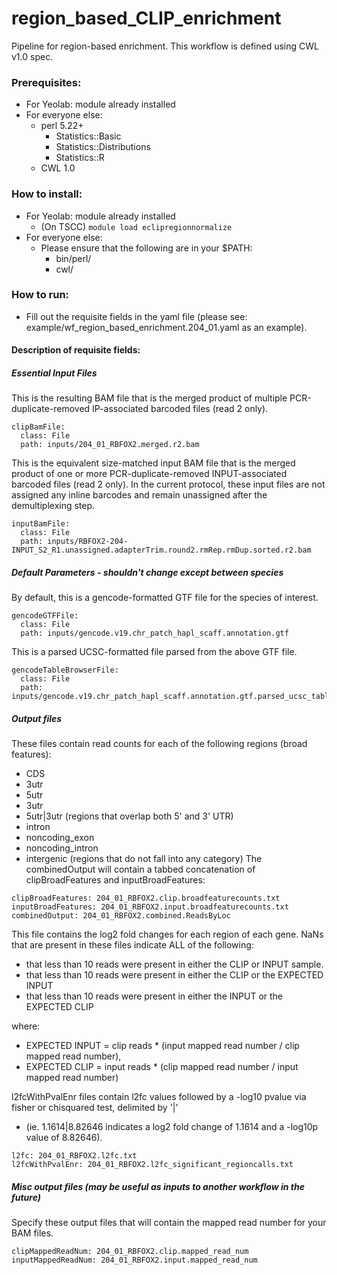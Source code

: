 # region_based_CLIP_enrichment
Pipeline for region-based enrichment. This workflow is defined using
CWL v1.0 spec.

### Prerequisites:
- For Yeolab: module already installed
- For everyone else:
    - perl 5.22+
        - Statistics::Basic
        - Statistics::Distributions
        - Statistics::R
    - CWL 1.0

### How to install:
- For Yeolab: module already installed
    - (On TSCC) ```module load eclipregionnormalize```
- For everyone else:
    - Please ensure that the following are in your $PATH:
        - bin/perl/
        - cwl/

### How to run:
- Fill out the requisite fields in the yaml file (please see: example/wf_region_based_enrichment.204_01.yaml as an example).

#### Description of requisite fields:

##### Essential Input Files
This is the resulting BAM file that is the merged product of multiple
PCR-duplicate-removed IP-associated barcoded files (read 2 only).
```
clipBamFile:
  class: File
  path: inputs/204_01_RBFOX2.merged.r2.bam
```
This is the equivalent size-matched input BAM file that is the merged product of one or more
PCR-duplicate-removed INPUT-associated barcoded files (read 2 only). In the current protocol,
these input files are not assigned any inline barcodes and remain unassigned after
the demultiplexing step.
```
inputBamFile:
  class: File
  path: inputs/RBFOX2-204-INPUT_S2_R1.unassigned.adapterTrim.round2.rmRep.rmDup.sorted.r2.bam
```

##### Default Parameters - shouldn't change except between species
By default, this is a gencode-formatted GTF file for the species of interest.
```
gencodeGTFFile:
  class: File
  path: inputs/gencode.v19.chr_patch_hapl_scaff.annotation.gtf
```
This is a parsed UCSC-formatted file parsed from the above GTF file.
```
gencodeTableBrowserFile:
  class: File
  path: inputs/gencode.v19.chr_patch_hapl_scaff.annotation.gtf.parsed_ucsc_tableformat
```

##### Output files
These files contain read counts for each of the following regions (broad features):
- CDS
- 3utr
- 5utr
- 3utr
- 5utr|3utr (regions that overlap both 5' and 3' UTR)
- intron
- noncoding_exon
- noncoding_intron
- intergenic (regions that do not fall into any category)
The combinedOutput will contain a tabbed concatenation of clipBroadFeatures and inputBroadFeatures:
```
clipBroadFeatures: 204_01_RBFOX2.clip.broadfeaturecounts.txt
inputBroadFeatures: 204_01_RBFOX2.input.broadfeaturecounts.txt
combinedOutput: 204_01_RBFOX2.combined.ReadsByLoc
```
This file contains the log2 fold changes for each region of each gene. NaNs that are
present in these files indicate ALL of the following:
- that less than 10 reads were present in either the CLIP or INPUT sample.
- that less than 10 reads were present in either the CLIP or the EXPECTED INPUT
- that less than 10 reads were present in either the INPUT or the EXPECTED CLIP

where:
- EXPECTED INPUT = clip reads * (input mapped read number / clip mapped read number),
- EXPECTED CLIP = input reads * (clip mapped read number / input mapped read number)

l2fcWithPvalEnr files contain l2fc values followed by a -log10 pvalue via fisher or chisquared test, delimited by '|'
- (ie. 1.1614|8.82646 indicates a log2 fold change of 1.1614 and a -log10p value of 8.82646).
```
l2fc: 204_01_RBFOX2.l2fc.txt
l2fcWithPvalEnr: 204_01_RBFOX2.l2fc_significant_regioncalls.txt
```

##### Misc output files (may be useful as inputs to another workflow in the future)
Specify these output files that will contain the mapped read number for your BAM files.
```
clipMappedReadNum: 204_01_RBFOX2.clip.mapped_read_num
inputMappedReadNum: 204_01_RBFOX2.input.mapped_read_num
```